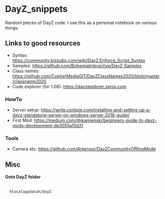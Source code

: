# DayZ_snippets
Random pieces of DayZ code. I use this as a personal notebook on various things.

## Links to good resources ##
* Syntax: https://community.bistudio.com/wiki/DayZ:Enforce_Script_Syntax
* Samples: https://github.com/BohemiaInteractive/DayZ-Samples
* Class names: https://github.com/CypherMediaGIT/DayZClassNames2020/blob/master/classname2020
* Code explorer (for 1.06): https://dayzexplorer.zeroy.com
### HowTo ###
* Server setup: https://write.corbpie.com/installing-and-setting-up-a-dayz-standalone-server-on-windows-server-2016-guide/
* First Mod: https://medium.com/@jkamienski/beginners-guide-to-dayz-mods-development-de3055a10d31

### Tools ###
* Camera etc: https://github.com/Arkensor/DayZCommunityOfflineMode

## Misc
#### Goto DayZ folder
<code>
  %localappdata%/DayZ
</code>
